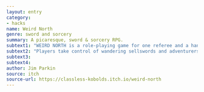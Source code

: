 ```yaml
---
layout: entry
category:
- hacks
name: Weird North
genre: sword and sorcery
summary: A picaresque, sword & sorcery RPG.
subtext1: "WEIRD NORTH is a role-playing game for one referee and a handful of players."
subtext2: "Players take control of wandering sellswords and adventurers, exploring a huge and curious world in order to claim great wealth, expand their renown, and achieve personal goals."
subtext3:
subtext4:
author: Jim Parkin
source: itch
source-url: https://classless-kobolds.itch.io/weird-north
---
```

